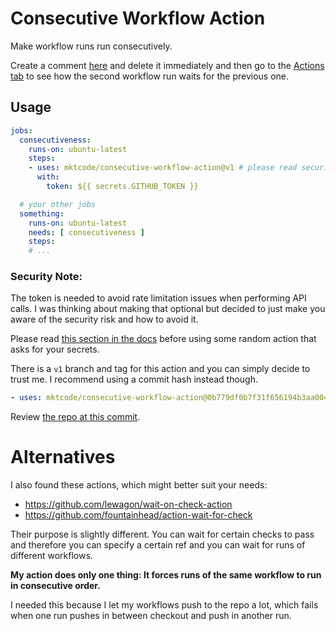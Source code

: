 # Consecutive Workflow Action

Make workflow runs run consecutively.

Create a comment [here](https://github.com/mktcode/consecutive-workflow-action/issues/5) and delete it immediately and then go to the [Actions tab](https://github.com/mktcode/consecutive-workflow-action/actions) to see how the second workflow run waits for the previous one.

## Usage

```yaml
jobs:
  consecutiveness:
    runs-on: ubuntu-latest
    steps:
    - uses: mktcode/consecutive-workflow-action@v1 # please read security note
      with:
        token: ${{ secrets.GITHUB_TOKEN }}

  # your other jobs
  something:
    runs-on: ubuntu-latest
    needs: [ consecutiveness ]
    steps:
    # ...
```

### Security Note:

The token is needed to avoid rate limitation issues when performing API calls. I was thinking about making that optional but decided to just make you aware of the security risk and how to avoid it.

Please read [this section in the docs](https://docs.github.com/en/actions/learn-github-actions/security-hardening-for-github-actions#using-third-party-actions) before using some random action that asks for your secrets.

There is a `v1` branch and tag for this action and you can simply decide to trust me. I recommend using a commit hash instead though.

```yaml
- uses: mktcode/consecutive-workflow-action@0b779df0b7f31f656194b3aa004cc29dd406393b
```

Review [the repo at this commit](https://github.com/mktcode/consecutive-workflow-action/tree/cb3605cc3ab767c170434b0cfb6b522d193b7d57).

# Alternatives

I also found these actions, which might better suit your needs:

- https://github.com/lewagon/wait-on-check-action
- https://github.com/fountainhead/action-wait-for-check

Their purpose is slightly different. You can wait for certain checks to pass and therefore you can specify a certain ref and you can wait for runs of different workflows.

**My action does only one thing: It forces runs of the same workflow to run in consecutive order.**

I needed this because I let my workflows push to the repo a lot, which fails when one run pushes in between checkout and push in another run.